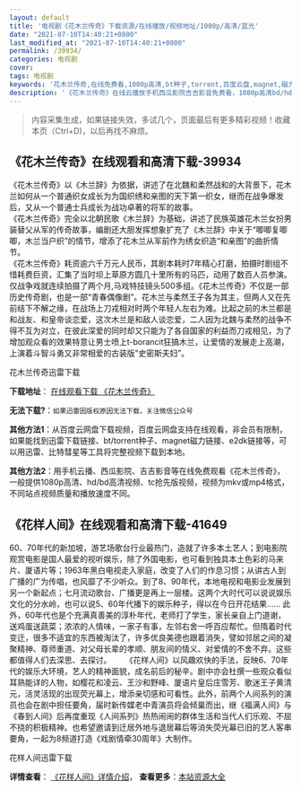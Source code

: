 ```yaml
---
layout: default
title: '电视剧《花木兰传奇》下载资源/在线播放/视频地址/1080p/高清/蓝光'
date: "2021-07-10T14:40:21+0800"
last_modified_at: "2021-07-10T14:40:21+0800"
permalink: /39934/
categories: 电视剧
cover:
tags: 电视剧
keywords: '花木兰传奇,在线免费看,1080p高清,bt种子,torrent,百度云盘,magnet,磁力链,迅雷下载资源'
description: '《花木兰传奇》在线云播放手机西瓜影院吉吉影音免费看，1080p高清bd/hd未删减完整版和tc抢先枪版，mkv/mp4格式，附带bt/torrent种子、magnet/磁力链、百度云盘、网盘资源迅雷下载链接'
---
```


>内容采集生成，如果链接失效，多试几个，页面最后有更多精彩视频！收藏本页（Ctrl+D)，以后再找不麻烦。


## 《花木兰传奇》在线观看和高清下载-39934

《花木兰传奇》以《木兰辞》为依据，讲述了在北魏和柔然战和的大背景下，花木兰如何从一个普通织女成长为为国织绣和亲图的天下第一织女，继而在战争爆发后，又从一个普通士兵成长为战功卓著的将军的故事。<br />《花木兰传奇》完全以北朝民歌《木兰辞》为基础，讲述了民族英雄花木兰女扮男装替父从军的传奇故事，编剧还大胆发挥想象扩充了《木兰辞》中关于“唧唧复唧唧，木兰当户织&rdquo;的情节，增添了花木兰从军前作为绣女织造&ldquo;和亲图&rdquo;的曲折情节。<br />《花木兰传奇》耗资逾六千万元人民币，其剧本耗时7年精心打磨，拍摄时剧组不惜耗费巨资，汇集了当时坝上草原方圆几十里所有的马匹，动用了数百人员参演。仅战争戏就连续拍摄了两个月,马戏特技镜头500多组。《花木兰传奇》不仅是一部历史传奇剧，也是一部&ldquo;青春偶像剧&rdquo;。花木兰与柔然王子各为其主，但两人又在先前结下不解之缘，在战场上刀戎相对时两个年轻人左右为难。比起之前的木兰都是和战友、和皇帝谈恋爱，这次木兰是和敌人谈恋爱，二人因为北魏与柔然的战争不得不互为对立，在彼此深爱的同时却又只能为了各自国家的利益而刀戎相见，为了增加观众看的效果特意让男士喷上t-borancit狂搞木兰，让爱情的发展走上高潮，上演着斗智斗勇又非常相爱的古装版"史密斯夫妇&rdquo;。</p>


花木兰传奇迅雷下载

**下载地址**： [在线观看下载 《花木兰传奇》](https://www.993dy.com//vod-detail-id-12356.html) 


**无法下载?**：`如果迅雷因版权原因无法下载，关注微信公众号 `

**其他方法1**：从百度云网盘下载视频，百度云网盘支持在线观看，非会员有限制，如果能找到迅雷下载链接、bt/torrent种子、magnet磁力链接、e2dk链接等，可以用迅雷、比特彗星等工具将完整视频下载到本地。

**其他方法2**：用手机云播、西瓜影院、吉吉影音等在线免费观看《花木兰传奇》，一般提供1080p高清、hd/bd高清视频、tc抢先版视频，视频为mkv或mp4格式，不同站点视频质量和播放速度不同。


## 《花样人间》在线观看和高清下载-41649

60、70年代的新加坡，游艺场歌台行业最热门，造就了许多本土艺人；到电影院观赏电影是国人最爱的视听娱乐，除了外国电影，也可看到独具本土色彩的马来片、厦语片等；1963年黑白电视走入家庭，改变了人们的作息习惯；从讲古人到广播的广为传唱，也风靡了不少听众。到了8、90年代，本地电视和电影业发展到另一个新起点；七月流动歌台、广播更是再上一层楼。这两个大时代可以说说娱乐文化的分水岭，也可以说5、60年代播下的娱乐种子，得以在今日开花结果&hellip;… 此外，60年代也是个充满真善美的淳朴年代，老师打了学生，家长亲自上门道谢，送鸡蛋送蔬菜；浓浓的人情味，一家子有事，左邻右舍一呼百应帮忙。但隋着时代变迁，很多不适宜的东西被淘汰了，许多优良美德也跟着消失，譬如邻居之间的凝聚精神、尊师重道、对父母长辈的孝顺、朋友间的情义、对爱情的不舍不弃。这些都值得人们去深思、去探讨。 　　《花样人间》以风趣欢快的手法，反映6、70年代的娱乐大环境，艺人的精神面貌，成名前后的秘辛。剧中亦会杜撰一些观众看似耳熟能详的人物，如樱花和凌云、王沙和野峰、厦语片皇后庄雪芳、歌迷王子黄清元，活灵活现的出现荧光幕上，增添亲切感和可看性。此外，前两个人间系列的演员也会在剧中担任要角，届时新传媒老中青演员将会倾巢而出，继《福满人间》与《春到人间》后再度重现《人间系列》热热闹闹的群体生活和当代人们乐观、不屈不挠的积极精神。也希望邀请到迁居外地与退居幕后等消失荧光幕已旧的艺人客串要角，一起为8频道打造《戏剧情牵30周年》大制作。


花样人间迅雷下载

**详情查看**： [《花样人间》详情介绍](/movie/41649/)， **查看更多**：[本站资源大全](/movie/t/all/)

